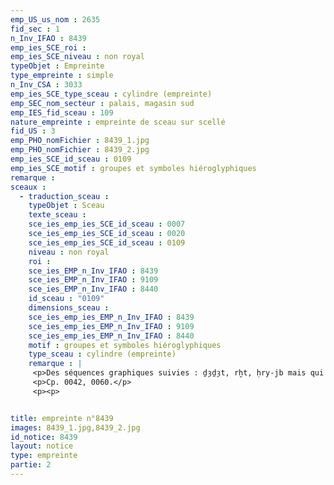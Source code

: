 ```yaml
---
emp_US_us_nom : 2635
fid_sec : 1
n_Inv_IFAO : 8439
emp_ies_SCE_roi : 
emp_ies_SCE_niveau : non royal
typeObjet : Empreinte
type_empreinte : simple
n_Inv_CSA : 3033
emp_ies_SCE_type_sceau : cylindre (empreinte)
emp_SEC_nom_secteur : palais, magasin sud
emp_IES_fid_sceau : 109
nature_empreinte : empreinte de sceau sur scellé
fid_US : 3
emp_PHO_nomFichier : 8439_1.jpg
emp_PHO_nomFichier : 8439_2.jpg
emp_ies_SCE_id_sceau : 0109
emp_ies_SCE_motif : groupes et symboles hiéroglyphiques
remarque : 
sceaux :
  - traduction_sceau : 
    typeObjet : Sceau
    texte_sceau : 
    sce_ies_emp_ies_SCE_id_sceau : 0007
    sce_ies_emp_ies_SCE_id_sceau : 0020
    sce_ies_emp_ies_SCE_id_sceau : 0109
    niveau : non royal
    roi : 
    sce_ies_EMP_n_Inv_IFAO : 8439
    sce_ies_EMP_n_Inv_IFAO : 9109
    sce_ies_EMP_n_Inv_IFAO : 8440
    id_sceau : "0109"
    dimensions_sceau : 
    sce_ies_emp_ies_EMP_n_Inv_IFAO : 8439
    sce_ies_emp_ies_EMP_n_Inv_IFAO : 9109
    sce_ies_emp_ies_EMP_n_Inv_IFAO : 8440
    motif : groupes et symboles hiéroglyphiques
    type_sceau : cylindre (empreinte)
    remarque : |
     <p>Des séquences graphiques suivies : ḏȝḏȝt, rḫt, ḥry-jb mais qui ne forment pas d'énoncés continus.</p>
     <p>Cp. 0042, 0060.</p>
     <p><p>


title: empreinte n°8439
images: 8439_1.jpg,8439_2.jpg
id_notice: 8439
layout: notice
type: empreinte
partie: 2
---
```

